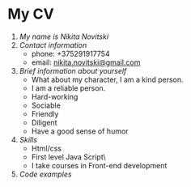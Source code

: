 # My CV


1. _My name is Nikita Novitski_
2. _Contact information_
      *  phone: +375291917754
      * email: nikita.novitski@gmail.com
3. _Brief information about yourself_
      * What about my character, I am a kind person.
      * I am a reliable person.
      * Hard-working
      * Sociable
      * Friendly
      * Diligent
      * Have a good sense of humor
4. _Skills_
      * Html/css
      * First level Java Script\
      * I take courses in Front-end development
5. _Code examples_